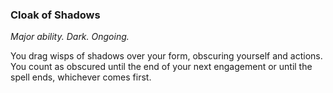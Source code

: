 ### Cloak of Shadows

_Major ability. Dark. Ongoing._

You drag wisps of shadows over your form, obscuring yourself and actions. You count as obscured until the end of your next engagement or until the spell ends, whichever comes first.
